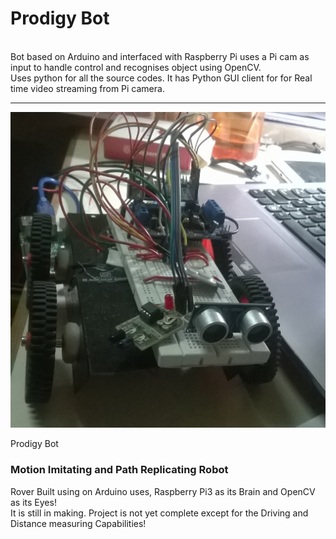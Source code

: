 # Prodigy Bot
<br>
Bot based on Arduino and interfaced with Raspberry Pi uses a Pi cam as input to handle control and recognises object using OpenCV.<br>Uses python for all the source codes. It has Python GUI client for for Real time video streaming from Pi camera.

***
<img src="/WP_20170208_006.jpg" alt="centre" style="cover">
<p>Prodigy Bot</p>

### Motion Imitating and Path Replicating Robot<br>
Rover Built using on Arduino uses, Raspberry Pi3 as its Brain and OpenCV as its Eyes! <br>
It is still in making. Project is not yet complete except for the Driving and Distance measuring Capabilities!

